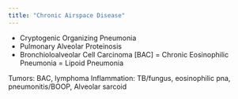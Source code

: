 ```yaml
---
title: "Chronic Airspace Disease"
---
```

- Cryptogenic Organizing Pneumonia
- Pulmonary Alveolar Proteinosis
- Bronchioloalveolar Cell Carcinoma [BAC]
= Chronic Eosinophilic Pneumonia
= Lipoid Pneumonia

Tumors: BAC, lymphoma
Inflammation: TB/fungus, eosinophilic pna, pneumonitis/BOOP, Alveolar sarcoid

